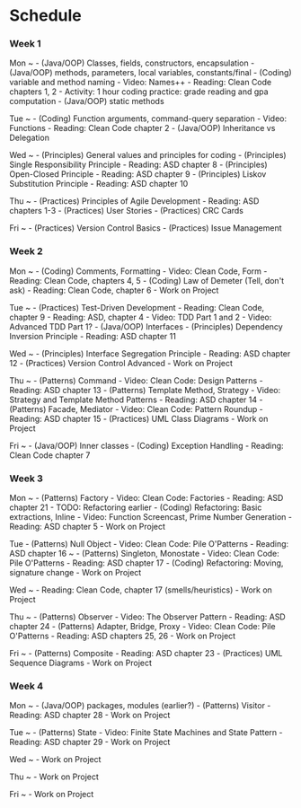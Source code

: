 # Schedule

### Week 1

Mon
  ~ - (Java/OOP) Classes, fields, constructors, encapsulation
    - (Java/OOP) methods, parameters, local variables, constants/final
    - (Coding) variable and method naming
        - Video: Names++
        - Reading: Clean Code chapters 1, 2
    - Activity: 1 hour coding practice: grade reading and gpa computation
    - (Java/OOP) static methods

Tue
  ~ - (Coding) Function arguments, command-query separation
        - Video: Functions
        - Reading: Clean Code chapter 2
    - (Java/OOP) Inheritance vs Delegation

Wed
  ~ - (Principles) General values and principles for coding
    - (Principles) Single Responsibility Principle
        - Reading: ASD chapter 8
    - (Principles) Open-Closed Principle
        - Reading: ASD chapter 9
    - (Principles) Liskov Substitution Principle
        - Reading: ASD chapter 10

Thu
  ~ - (Practices) Principles of Agile Development
        - Reading: ASD chapters 1-3
    - (Practices) User Stories
    - (Practices) CRC Cards

Fri
  ~ - (Practices) Version Control Basics
    - (Practices) Issue Management

### Week 2

Mon
  ~ - (Coding) Comments, Formatting
        - Video: Clean Code, Form
        - Reading: Clean Code, chapters 4, 5
    - (Coding) Law of Demeter (Tell, don't ask)
        - Reading: Clean Code, chapter 6
    - Work on Project

Tue
  ~ - (Practices) Test-Driven Development
        - Reading: Clean Code, chapter 9
        - Reading: ASD, chapter 4
        - Video: TDD Part 1 and 2
        - Video: Advanced TDD Part 1?
    - (Java/OOP) Interfaces
    - (Principles) Dependency Inversion Principle
       - Reading: ASD chapter 11


Wed
  ~ - (Principles) Interface Segregation Principle
       - Reading: ASD chapter 12
    - (Practices) Version Control Advanced
    - Work on Project

Thu
  ~ - (Patterns) Command
        - Video: Clean Code: Design Patterns
        - Reading: ASD chapter 13
    - (Patterns) Template Method, Strategy
        - Video: Strategy and Template Method Patterns
        - Reading: ASD chapter 14
    - (Patterns) Facade, Mediator
        - Video: Clean Code: Pattern Roundup
        - Reading: ASD chapter 15
    - (Practices) UML Class Diagrams
    - Work on Project

Fri
  ~ - (Java/OOP) Inner classes
    - (Coding) Exception Handling
        - Reading: Clean Code chapter 7

### Week 3

Mon
  ~ - (Patterns) Factory
        - Video: Clean Code: Factories
        - Reading: ASD chapter 21
    - TODO: Refactoring earlier
    - (Coding) Refactoring: Basic extractions, Inline
        - Video: Function Screencast, Prime Number Generation
        - Reading: ASD chapter 5
    - Work on Project

Tue
    - (Patterns) Null Object
        - Video: Clean Code: Pile O'Patterns
        - Reading: ASD chapter 16
  ~ - (Patterns) Singleton, Monostate
        - Video: Clean Code: Pile O'Patterns
        - Reading: ASD chapter 17
    - (Coding) Refactoring: Moving, signature change
    - Work on Project

Wed
  ~ - Reading: Clean Code, chapter 17 (smells/heuristics)
    - Work on Project

Thu
  ~ - (Patterns) Observer
        - Video: The Observer Pattern
        - Reading: ASD chapter 24
    - (Patterns) Adapter, Bridge, Proxy
        - Video: Clean Code: Pile O'Patterns
        - Reading: ASD chapters 25, 26
    - Work on Project

Fri
  ~ - (Patterns) Composite
        - Reading: ASD chapter 23
    - (Practices) UML Sequence Diagrams
    - Work on Project

### Week 4

Mon
  ~ - (Java/OOP) packages, modules (earlier?)
    - (Patterns) Visitor
        - Reading: ASD chapter 28
    - Work on Project

Tue
  ~ - (Patterns) State
        - Video: Finite State Machines and State Pattern
        - Reading: ASD chapter 29
    - Work on Project

Wed
  ~ - Work on Project

Thu
  ~ - Work on Project

Fri
  ~ - Work on Project
